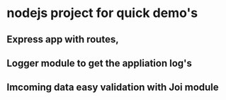 # nodejs project for quick demo's
## Express app with routes,
## Logger module to get the appliation log's
## Imcoming data easy validation with Joi module